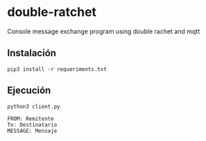 # double-ratchet
Console message exchange program using double rachet and mqtt

## Instalación
```
pip3 install -r requeriments.txt
```
## Ejecución
```
python3 client.py

FROM: Remitente
To: Destinatario
MESSAGE: Mensaje
```
